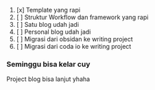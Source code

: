 1. [x] Template yang rapi
2.  [ ] Struktur Workflow dan framework yang rapi
3.  [ ] Satu blog udah jadi
4.  [ ] Personal blog udah jadi
5.  [ ] Migrasi dari obsidan ke writing project
6.  [ ] Migrasi dari coda io ke writing project

### Seminggu bisa kelar cuy
Project blog bisa lanjut yhaha 